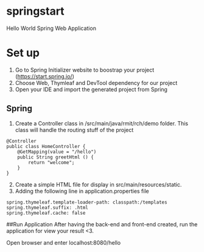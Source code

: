 # springstart
Hello World Spring Web Application
# Set up
1. Go to Spring Initializer website to boostrap your project (https://start.spring.io/)
2. Choose Web, Thymleaf and DevTool dependency for our project
2. Open your IDE and import the generated project from Spring

## Spring
1. Create a Controller class in /src/main/java/rmit/rch/demo folder. This class will handle the routing stuff of the project
```
@Controller
public class HomeController {
    @GetMapping(value = "/hello")
    public String greetHtml () {
        return "welcome";
    }
}
``` 
2. Create a simple HTML file for display in src/main/resources/static. 
3. Adding the following line in application.properties file
```
spring.thymeleaf.template-loader-path: classpath:/templates
spring.thymeleaf.suffix: .html
spring.thymeleaf.cache: false
```
##Run Application
After having the back-end and front-end created, run the application for view your result <3.

Open browser and enter localhost:8080/hello 
 
